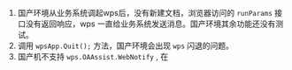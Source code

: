 1. 国产环境从业务系统调起wps后，没有新建文档，浏览器访问的 `runParams` 接口没有返回响应，wps 一直给业务系统发送消息。国产环境其余功能还没有测试。
3. 调用 `wpsApp.Quit();` 方法，国产环境会出现 `wps` 闪退的问题。
3. 国产机不支持 `wps.OAAssist.WebNotify` , 在

